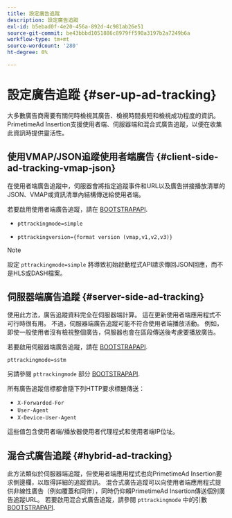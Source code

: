 ```yaml
---
title: 設定廣告追蹤
description: 設定廣告追蹤
exl-id: b5ebad0f-4e20-456a-892d-4c981ab26e51
source-git-commit: be43bbbd1051886c8979ff590a3197b2a7249b6a
workflow-type: tm+mt
source-wordcount: '280'
ht-degree: 0%

---
```


# 設定廣告追蹤 {#ser-up-ad-tracking}

大多數廣告商需要有關何時檢視其廣告、檢視時間長短和檢視成功程度的資訊。 PrimetimeAd Insertion支援使用者端、伺服器端和混合式廣告追蹤，以便在收集此資訊時提供靈活性。

## 使用VMAP/JSON追蹤使用者端廣告 {#client-side-ad-tracking-vmap-json}

在使用者端廣告追蹤中，伺服器會將指定追蹤事件和URL以及廣告拼接播放清單的JSON、VMAP或資訊清單內結構傳送給使用者端。

若要啟用使用者端廣告追蹤，請在 [BOOTSTRAPAPI](/help/primetime-ad-insertion/technical-reference/bootstrap-api.md).

* `pttrackingmode=simple`

* `pttrackingversion={format version (vmap,v1,v2,v3)}`

>[!NOTE]
>
>設定 `pttrackingmode=simple` 將導致初始啟動程式API請求傳回JSON回應，而不是HLS或DASH檔案。

<!-- **Daniel to check. The specified file in this statement does not exist.** 
More information about `pttrackingmode`, `pttrackingversion` formats, can be found in [API Reference: Manifest server query parameters](manifest-server-query-parameters.md). -->

<!--Show examples of how to request a sidecar] -->

## 伺服器端廣告追蹤 {#server-side-ad-tracking}

使用此方法，廣告追蹤資料完全在伺服器端計算。 這在更新使用者端應用程式不可行時很有用。 不過，伺服器端廣告追蹤可能不符合使用者端播放活動。 例如，即使一般使用者沒有檢視整個廣告，伺服器也會在區段傳送後考慮要播放廣告。

若要啟用伺服器端廣告追蹤，請在 [BOOTSTRAPAPI](/help/primetime-ad-insertion/technical-reference/bootstrap-api.md).

`pttrackingmode=sstm`

另請參閱 `pttrackingmode` 部分 [BOOTSTRAPAPI](/help/primetime-ad-insertion/technical-reference/bootstrap-api.md).

所有廣告追蹤信標都會隨下列HTTP要求標題傳送：

* `X-Forwarded-For`
* `User-Agent`
* `X-Device-User-Agent`

這些值包含使用者端/播放器使用者代理程式和使用者端IP位址。

## 混合式廣告追蹤 {#hybrid-ad-tracking}

此方法類似於伺服器端追蹤，但使用者端應用程式也向PrimetimeAd Insertion要求側邊欄，以取得詳細的追蹤資訊。 混合式廣告追蹤可以向使用者端應用程式提供非線性廣告（例如覆蓋和同伴），同時仍仰賴PrimetimeAd Insertion傳送個別廣告追蹤URL。
若要啟用混合式廣告追蹤，請參閱 `pttrackingmode` 中的引數 [BOOTSTRAPAPI](/help/primetime-ad-insertion/technical-reference/bootstrap-api.md).
